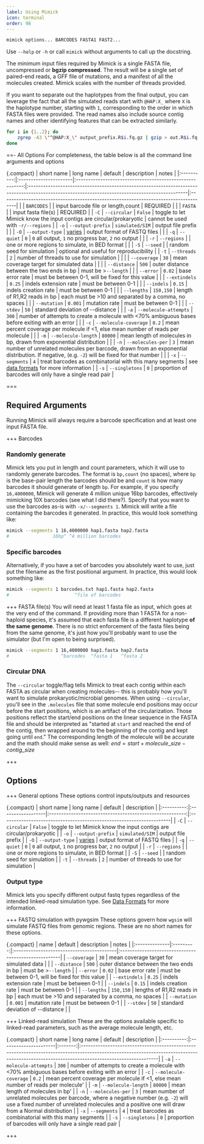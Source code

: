 ```yaml
---
label: Using Mimick
icon: terminal
order: 98
---
```


```bash usage
mimick options... BARCODES FASTA1 FAST2...
```
Use `--help` or `-h` or call `mimick` without arguments to call up the docstring.

The minimum input files required by Mimick is a single FASTA file, uncompressed or **bgzip compressed**.
The result will be a single set of paired-end reads, a GFF file of mutations, and a manifest of all the molecules created.
Mimick scales with the number of threads provided.

If you want to separate out the haplotypes from the final output, you can
leverage the fact that all the simulated reads start with `@HAP:X_` where `X` is the haplotype number, starting with `1`,
corresponding to the order in which FASTA files were provided. The read names also
include source contig names and other identifying features that can be extracted similarly.

```bash
for i in {1..2}; do
    zgrep -A3 \"^@HAP:X_\" output_prefix.R$i.fq.gz | gzip > out.R$i.fq.gz
done
```


==- All Options
For completeness, the table below is all the command line arguments and options

{.compact}
| short name | long name             |                         default                          | description                                                                                                                                    | notes                                                                               |
|:----------:|:----------------------|:--------------------------------------------------------:|:-----------------------------------------------------------------------------------------------------------------------------------------------|:------------------------------------------------------------------------------------|
|            | `BARCODES`            |                                                          | input barcode file or length,count                                                                                                             | REQUIRED                                                                            |
|            | `FASTA`               |                                                          | input fasta file(s)                                                                                                                            | REQUIRED                                                                            |
|    `-C`    | `--circular`          |                         `False`                          | toggle to let Mimick know the input contigs are circular/prokaryotic                                                                           | cannot be used with `-r/--regions`                                                  |
|    `-o`    | `--output-prefix`     |                     `simulated/SIM`                      | output file prefix                                                                                                                             |                                                                                     |
|    `-O`    | `--output-type`       | [varies](./data_formats.md#linked-read-simulation-types) | output format of FASTQ files                                                                                                                   |                                                                                     |
|    `-q`    | `--quiet`             |                           `0`                            | `0` all output, `1` no progress bar, `2` no output                                                                                             |                                                                                     |
|    `-r`    | `--regions`           |                                                          | one or more regions to simulate, in BED format                                                                                                 |                                                                                     |
|    `-S`    | `--seed`              |                                                          | random seed for simulation                                                                                                                     | optional and useful for reproducibility                                             |
|    `-t`    | `--threads`           |                           `2`                            | number of threads to use for simulation                                                                                                        |                                                                                     |
|            | `--coverage`          |                           `30`                           | mean coverage target for simulated data                                                                                                        |                                                                                     |
|            | `--distance`          |                          `500`                           | outer distance between the two ends in bp                                                                                                      | must be >`--length`                                                                 |
|            | `--error`             |                          `0.02`                          | base error rate                                                                                                                                | must be between 0-1, will be fixed for this value                                   |
|            | `--extindels`         |                          `0.25`                          | indels extension rate                                                                                                                          | must be between 0-1                                                                 |
|            | `--indels`            |                          `0.15`                          | indels creation rate                                                                                                                           | must be between 0-1                                                                 |
|            | `--lengths`           |                        `150,150`                         | length of R1,R2 reads in bp                                                                                                                    | each must be >10 and separated by a comma, no spaces                                |
|            | `--mutation`          |                         `0.001`                          | mutation rate                                                                                                                                  | must be between 0-1                                                                 |
|            | `--stdev`             |                           `50`                           | standard deviation of --distance                                                                                                               |                                                                                     |
|    `-a`    | `--molecule-attempts` |                          `300`                           | number of attempts to create a molecule with <70% ambiguous bases before exiting with an error                                                 |                                                                                     |
|    `-c`    | `--molecule-coverage` |                          `0.2`                           | mean percent coverage per molecule if <1, else mean number of reads per molecule                                                               |                                                                                     |
|    `-m`    | `--molecule-length`   |                         `80000`                          | mean length of molecules in bp, drawn from exponential distribution                                                                            |                                                                                     |
|    `-n`    | `--molecules-per`     |                           `3`                            | mean number of unrelated molecules per barcode, drawn from an exponential distribution. If negative, (e.g. `-2`) will be fixed for that number |                                                                                     |
|    `-x`    | `--segments`          |                           `4`                            | treat barcodes as combinatorial with this many segments                                                                                        | see [data formats](./data_formats.md#linked-read-data-formats) for more information |
|    `-s`    | `--singletons`        |                           `0`                            | proportion of barcodes will only have a single read pair                                                                                       |

===

## Required Arguments
Running Mimick will always require a barcode specification and at least one input FASTA file.

+++ Barcodes
### Randomly generate
Mimick lets you put in length and count parameters, which it will use to randomly generate barcodes.
The format is `bp,count` (no spaces), where `bp` is the base-pair length the barcodes should be and
`count` is how many barcodes it should generate of length `bp`. For example, if you specify `16,4000000`,
Mimick will generate 4 million unique 16bp barcodes, effectively mimicking 10X barcodes (see what I did there?).
Specify that you want to use the barcodes as-is with `-x/--segments 1`. Mimick will write a file containing
the barcodes it generated. In practice, this would look something like:
```bash randomly generated barcodes
mimick --segments 1 16,4000000 hap1.fasta hap2.fasta
#                16bp^ ^4 million barcodes
```

### Specific barcodes
Alternatively, if you have a set of barcodes you absolutely want to use, just put the filename as the first positional argument.
In practice, this would look something like:
```bash barcodes as a file
mimick --segments 1 barcodes.txt hap1.fasta hap2.fasta
#                        ^file of barcodes
```

+++ FASTA file(s)
You will need at least 1 fasta file as input, which goes at the very end of the command. If providing more than 1
FASTA for a non-haploid species, it's assumed that each fasta file is a different haplotype **of the same genome**.
There is no strict enforcement of the fasta files being from the same genome, it's just how you'll probably want to use
the simulator (but I'm open to being surprised). 

```bash fasta inputs
mimick --segments 1 16,4000000 hap1.fasta hap2.fasta
#                   ^barcodes  ^fasta 1   ^fasta 2
```
### Circular DNA
The `--circular` toggle/flag tells Mimick to treat each contig
within each FASTA as circular when creating molecules-- this is probably how you'll want to simulate prokaryotic/microbial
genomes. When using `--circular`, you'll see in the `.molecules` file that some molecule end positions may occur before the start
positions, which is an artifact of the circularization. Those positions reflect the start/end positions on the linear sequence in
the FASTA file and should be interpreted as "started at `start` and reached the end of the contig, then wrapped around to the
beginning of the contig and kept going until `end`." The corresponding length of the molecule will be accurate and the math
should make sense as well: $end = start + molecule\_size - contig\_size$

+++

## Options
+++ General options
These options control inputs/outputs and resources

{.compact}
| short name | long name         | default                                                  | description                                                          |
|:----------:|:------------------|:--------------------------------------------------------:|:---------------------------------------------------------------------|
|    `-C`    | `--circular`      | `False`                                                  | toggle to let Mimick know the input contigs are circular/prokaryotic |
|    `-o`    | `--output-prefix` | `simulated/SIM`                                          | output file prefix                                                   |
|    `-O`    | `--output-type`   | [varies](./data_formats.md#linked-read-simulation-types) | output format of FASTQ files                                         |
|    `-q`    | `--quiet`         | `0`                                                      | `0` all output, `1` no progress bar, `2` no output                   |
|    `-r`    | `--regions`       |                                                          | one or more regions to simulate, in BED format                       |
|    `-S`    | `--seed`          |                                                          | random seed for simulation                                           |
|    `-t`    | `--threads`       | `2`                                                      | number of threads to use for simulation                              |

### Output type
Mimick lets you specify different output fastq types regardless of the intended linked-read
simulation type. See [Data Formats](data_formats.md) for more information.

+++ FASTQ simulation with pywgsim
These options govern how `wgsim` will simulate FASTQ files from genomic regions. These are no short names for
these options.

{.compact}
| name          | default   | description                               | notes                                                |
|:--------------|:---------:|:------------------------------------------|:-----------------------------------------------------|
| `--coverage`  | `30`      | mean coverage target for simulated data   |                                                      |
| `--distance`  | `500`     | outer distance between the two ends in bp | must be >`--length`                                  |
| `--error`     | `0.02`    | base error rate                           | must be between 0-1, will be fixed for this value    |
| `--extindels` | `0.25`    | indels extension rate                     | must be between 0-1                                  |
| `--indels`    | `0.15`    | indels creation rate                      | must be between 0-1                                  |
| `--lengths`   | `150,150` | lengths of R1,R2 reads in bp              | each must be >10 and separated by a comma, no spaces |
| `--mutation`  | `0.001`   | mutation rate                             | must be between 0-1                                  |
| `--stdev`     | `50`      | standard deviation of --distance          |                                                      |

+++ Linked-read simulation
These are the options available specific to linked-read parameters, such as the average molecule length, etc.

{.compact}
| short name | long name             | default | description                                                                                                                                                                                |
|:----------:|:----------------------|:-------:|:-------------------------------------------------------------------------------------------------------------------------------------------------------------------------------------------|
|    `-a`    | `--molecule-attempts` |  `300`  | number of attempts to create a molecule with <70% ambiguous bases before exiting with an error                                                                                             |
|    `-c`    | `--molecule-coverage` |  `0.2`  | mean percent coverage per molecule if <1, else mean number of reads per molecule'                                                                                                          |
|    `-m`    | `--molecule-length`   | `80000` | mean length of molecules in bp'                                                                                                                                                            |
|    `-n`    | `--molecules-per`     |   `3`   | mean number of unrelated molecules per barcode, where a negative number (e.g. `-2`) will use a fixed number of unrelated molecules and a positive one will draw from a Normal distribution |
|    `-x`    | `--segments`          |   `4`   | treat barcodes as combinatorial with this many segments                                                                                                                                    |
|    `-s`    | `--singletons`        |   `0`   | proportion of barcodes will only have a single read pair                                                                                                                                   |

+++
